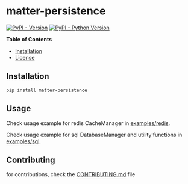 # matter-persistence

[![PyPI - Version](https://img.shields.io/pypi/v/matter-persistence.svg)](https://pypi.org/project/matter-persistence)
[![PyPI - Python Version](https://img.shields.io/pypi/pyversions/matter-persistence.svg)](https://pypi.org/project/matter-persistence)

**Table of Contents**

- [Installation](#installation)
- [License](#license)

## Installation

```console
pip install matter-persistence
```

## Usage

Check usage example for redis CacheManager in [examples/redis](./examples/redis.ipynb).

Check usage example for sql DatabaseManager and utility functions in [examples/sql](./examples/sql.ipynb).

## Contributing

for contributions, check the [CONTRIBUTING.md](CONTRIBUTING.md) file
